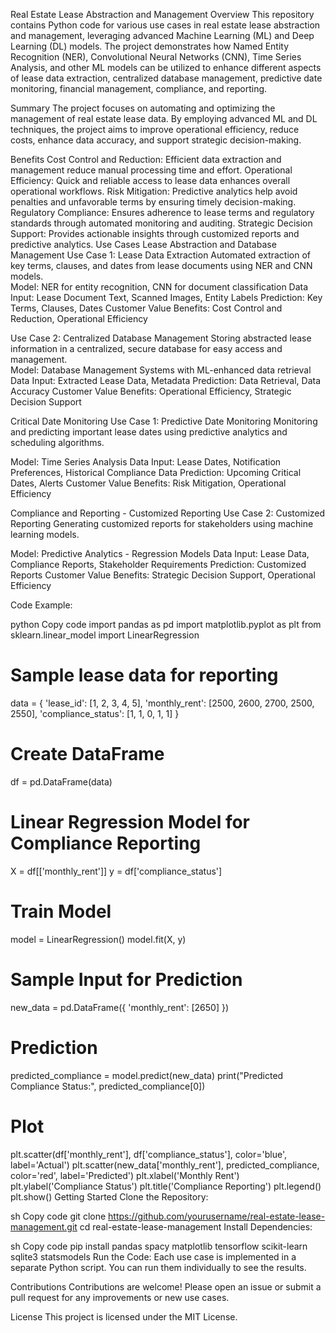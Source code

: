 Real Estate Lease Abstraction and Management
Overview
This repository contains Python code for various use cases in real estate lease abstraction and management, leveraging advanced Machine Learning (ML) and Deep Learning (DL) models. The project demonstrates how Named Entity Recognition (NER), Convolutional Neural Networks (CNN), Time Series Analysis, and other ML models can be utilized to enhance different aspects of lease data extraction, centralized database management, predictive date monitoring, financial management, compliance, and reporting.

Summary
The project focuses on automating and optimizing the management of real estate lease data. By employing advanced ML and DL techniques, the project aims to improve operational efficiency, reduce costs, enhance data accuracy, and support strategic decision-making.

Benefits
Cost Control and Reduction: Efficient data extraction and management reduce manual processing time and effort.
Operational Efficiency: Quick and reliable access to lease data enhances overall operational workflows.
Risk Mitigation: Predictive analytics help avoid penalties and unfavorable terms by ensuring timely decision-making.
Regulatory Compliance: Ensures adherence to lease terms and regulatory standards through automated monitoring and auditing.
Strategic Decision Support: Provides actionable insights through customized reports and predictive analytics.
Use Cases
Lease Abstraction and Database Management
Use Case 1: Lease Data Extraction
        Automated extraction of key terms, clauses, and dates from lease documents using NER and CNN models.        
        Model: NER for entity recognition, CNN for document classification
        Data Input: Lease Document Text, Scanned Images, Entity Labels
        Prediction: Key Terms, Clauses, Dates
        Customer Value Benefits: Cost Control and Reduction, Operational Efficiency


Use Case 2: Centralized Database Management
        Storing abstracted lease information in a centralized, secure database for easy access and management.        
        Model: Database Management Systems with ML-enhanced data retrieval
        Data Input: Extracted Lease Data, Metadata
        Prediction: Data Retrieval, Data Accuracy
        Customer Value Benefits: Operational Efficiency, Strategic Decision Support


Critical Date Monitoring
Use Case 1: Predictive Date Monitoring
Monitoring and predicting important lease dates using predictive analytics and scheduling algorithms.

Model: Time Series Analysis
Data Input: Lease Dates, Notification Preferences, Historical Compliance Data
Prediction: Upcoming Critical Dates, Alerts
Customer Value Benefits: Risk Mitigation, Operational Efficiency


Compliance and Reporting - Customized Reporting
Use Case 2: Customized Reporting
Generating customized reports for stakeholders using machine learning models.

Model: Predictive Analytics - Regression Models
Data Input: Lease Data, Compliance Reports, Stakeholder Requirements
Prediction: Customized Reports
Customer Value Benefits: Strategic Decision Support, Operational Efficiency

Code Example:

python
Copy code
import pandas as pd
import matplotlib.pyplot as plt
from sklearn.linear_model import LinearRegression

# Sample lease data for reporting
data = {
    'lease_id': [1, 2, 3, 4, 5],
    'monthly_rent': [2500, 2600, 2700, 2500, 2550],
    'compliance_status': [1, 1, 0, 1, 1]
}

# Create DataFrame
df = pd.DataFrame(data)

# Linear Regression Model for Compliance Reporting
X = df[['monthly_rent']]
y = df['compliance_status']

# Train Model
model = LinearRegression()
model.fit(X, y)

# Sample Input for Prediction
new_data = pd.DataFrame({
    'monthly_rent': [2650]
})

# Prediction
predicted_compliance = model.predict(new_data)
print("Predicted Compliance Status:", predicted_compliance[0])

# Plot
plt.scatter(df['monthly_rent'], df['compliance_status'], color='blue', label='Actual')
plt.scatter(new_data['monthly_rent'], predicted_compliance, color='red', label='Predicted')
plt.xlabel('Monthly Rent')
plt.ylabel('Compliance Status')
plt.title('Compliance Reporting')
plt.legend()
plt.show()
Getting Started
Clone the Repository:

sh
Copy code
git clone https://github.com/yourusername/real-estate-lease-management.git
cd real-estate-lease-management
Install Dependencies:

sh
Copy code
pip install pandas spacy matplotlib tensorflow scikit-learn sqlite3 statsmodels
Run the Code:
Each use case is implemented in a separate Python script. You can run them individually to see the results.

Contributions
Contributions are welcome! Please open an issue or submit a pull request for any improvements or new use cases.

License
This project is licensed under the MIT License.

